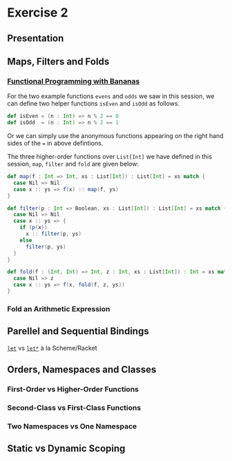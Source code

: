 # Exercise 2

## Presentation

## Maps, Filters and Folds

### [Functional Programming with Bananas](http://eprints.eemcs.utwente.nl/7281/01/db-utwente-40501F46.pdf)

For the two example functions `evens` and `odds` we saw in this session, we can
define two helper functions `isEven` and `isOdd` as follows.

```scala
def isEven = (n : Int) => n % 2 == 0
def isOdd  = (n : Int) => n % 2 == 1
```

Or we can simply use the anonymous functions appearing on the right hand sides
of the `=` in above defintions.

The three higher-order functions over `List[Int]` we have defined in this
session, `map`, `filter` and `fold` are given below:

```scala
def map(f : Int => Int, xs : List[Int]) : List[Int] = xs match {
  case Nil => Nil
  case x :: ys => f(x) :: map(f, ys)
}

def filter(p : Int => Boolean, xs : List[Int]) : List[Int] = xs match {
  case Nil => Nil
  case x :: ys => {
    if (p(x))
      x :: filter(p, ys)
    else
      filter(p, ys)
  }
}

def fold(f : (Int, Int) => Int, z : Int, xs : List[Int]) : Int = xs match {
  case Nil => z
  case x :: ys => f(x, fold(f, z, ys))
}
```

### Fold an Arithmetic Expression

## Parellel and Sequential Bindings

[`let`](http://docs.racket-lang.org/guide/let.html?q=parallel%20binding#%28part._.Parallel_.Binding__let%29) vs [`let*`](http://docs.racket-lang.org/guide/let.html?q=sequential%20binding&q=parallel%20binding#%28part._.Sequential_.Binding__let_%29) à la Scheme/Racket

## Orders, Namespaces and Classes

### First-Order vs Higher-Order Functions

### Second-Class vs First-Class Functions

### Two Namespaces vs One Namespace

## Static vs Dynamic Scoping


